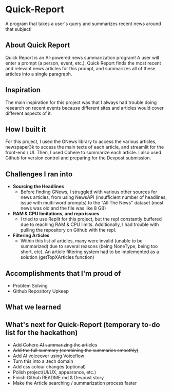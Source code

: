 # Quick-Report
A program that takes a user's query and summarizes recent news around that subject!

## About Quick Report
Quick Report is an AI-powered news summarization program! A user will enter a prompt (a person, event, etc.), Quick Report finds the most recent and relevant news articles for this prompt, and summarizes all of these articles into a single paragraph.

## Inspiration
The main inspiration for this project was that I always had trouble doing research on recent events because different sites and articles would cover different aspects of it.

## How I built it
For this project, I used the GNews library to access the various articles, newspaper3k to access the main texts of each article, and streamlit for the front-end / UI. Then, I used Cohere to summarize each article. I also used Github for version control and preparing for the Devpost submission.

## Challenges I ran into
- **Sourcing the Headlines**
    - Before finding GNews, I struggled with various other sources for news articles, from using NewsAPI (insufficient number of headlines, issue with multi-word prompts) to the "All The News" dataset (most news was old and the file was like 8 GB)
- **RAM & CPU limitations, and repo issues**
    - I tried to use Replit for this project, but the repl constantly buffered due to reaching RAM & CPU limits. Additionally, I had trouble with pulling the repository on Github with the repl.
- **Filtering Articles**
    - Within this list of articles, many were invalid (unable to be summarized) due to several reasons (being NoneType, being too short, etc). An article filtering system had to be implemented as a solution (getTopXArticles function)

## Accomplishments that I'm proud of
- Problem Solving
- Github Repository Upkeep


## What we learned

## What's next for Quick-Report (temporary to-do list for the hackathon)
- ~~Add Cohere AI summarizing the articles~~
- ~~Add the full summary (combining the summaries smoothly)~~
- Add AI voiceover using Voiceflow
- Turn this into a .tech domain
- Add css colour changes (optional)
- Polish project(UI/UX, appearance, etc.)
- Finish Github README.md & Devpost story
- Make the Article searching / summarization process faster